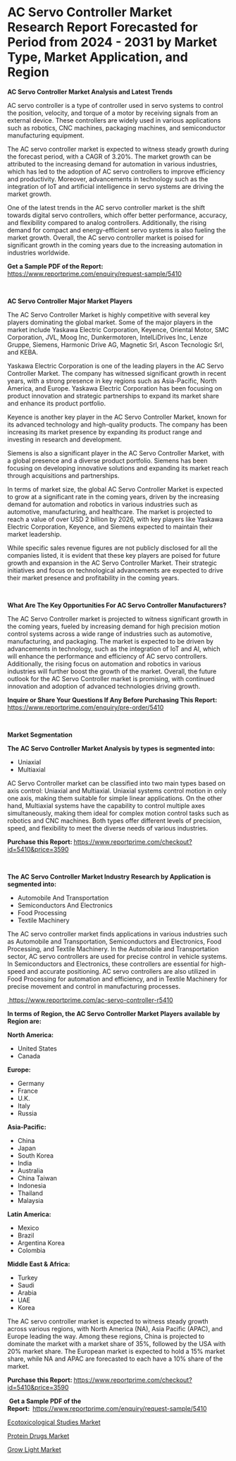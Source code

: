 <p><h1>AC Servo Controller Market Research Report Forecasted for Period from 2024 -  2031 by Market Type, Market Application, and Region</h1></p><p><strong>AC Servo Controller Market Analysis and Latest Trends</strong></p>
<p><p>AC servo controller is a type of controller used in servo systems to control the position, velocity, and torque of a motor by receiving signals from an external device. These controllers are widely used in various applications such as robotics, CNC machines, packaging machines, and semiconductor manufacturing equipment.</p><p>The AC servo controller market is expected to witness steady growth during the forecast period, with a CAGR of 3.20%. The market growth can be attributed to the increasing demand for automation in various industries, which has led to the adoption of AC servo controllers to improve efficiency and productivity. Moreover, advancements in technology such as the integration of IoT and artificial intelligence in servo systems are driving the market growth.</p><p>One of the latest trends in the AC servo controller market is the shift towards digital servo controllers, which offer better performance, accuracy, and flexibility compared to analog controllers. Additionally, the rising demand for compact and energy-efficient servo systems is also fueling the market growth. Overall, the AC servo controller market is poised for significant growth in the coming years due to the increasing automation in industries worldwide.</p></p>
<p><strong>Get a Sample PDF of the Report:&nbsp;</strong> <a href="https://www.reportprime.com/enquiry/request-sample/5410">https://www.reportprime.com/enquiry/request-sample/5410</a></p>
<p>&nbsp;</p>
<p><strong>AC Servo Controller Major Market Players</strong></p>
<p><p>The AC Servo Controller Market is highly competitive with several key players dominating the global market. Some of the major players in the market include Yaskawa Electric Corporation, Keyence, Oriental Motor, SMC Corporation, JVL, Moog Inc, Dunkermotoren, IntelLiDrives Inc, Lenze Gruppe, Siemens, Harmonic Drive AG, Magnetic Srl, Ascon Tecnologic Srl, and KEBA.</p><p>Yaskawa Electric Corporation is one of the leading players in the AC Servo Controller Market. The company has witnessed significant growth in recent years, with a strong presence in key regions such as Asia-Pacific, North America, and Europe. Yaskawa Electric Corporation has been focusing on product innovation and strategic partnerships to expand its market share and enhance its product portfolio.</p><p>Keyence is another key player in the AC Servo Controller Market, known for its advanced technology and high-quality products. The company has been increasing its market presence by expanding its product range and investing in research and development.</p><p>Siemens is also a significant player in the AC Servo Controller Market, with a global presence and a diverse product portfolio. Siemens has been focusing on developing innovative solutions and expanding its market reach through acquisitions and partnerships.</p><p>In terms of market size, the global AC Servo Controller Market is expected to grow at a significant rate in the coming years, driven by the increasing demand for automation and robotics in various industries such as automotive, manufacturing, and healthcare. The market is projected to reach a value of over USD 2 billion by 2026, with key players like Yaskawa Electric Corporation, Keyence, and Siemens expected to maintain their market leadership.</p><p>While specific sales revenue figures are not publicly disclosed for all the companies listed, it is evident that these key players are poised for future growth and expansion in the AC Servo Controller Market. Their strategic initiatives and focus on technological advancements are expected to drive their market presence and profitability in the coming years.</p></p>
<p>&nbsp;</p>
<p><strong>What Are The Key Opportunities For AC Servo Controller Manufacturers?</strong></p>
<p><p>The AC Servo Controller market is projected to witness significant growth in the coming years, fueled by increasing demand for high precision motion control systems across a wide range of industries such as automotive, manufacturing, and packaging. The market is expected to be driven by advancements in technology, such as the integration of IoT and AI, which will enhance the performance and efficiency of AC servo controllers. Additionally, the rising focus on automation and robotics in various industries will further boost the growth of the market. Overall, the future outlook for the AC Servo Controller market is promising, with continued innovation and adoption of advanced technologies driving growth.</p></p>
<p><strong>Inquire or Share Your Questions If Any Before Purchasing This Report:</strong> <a href="https://www.reportprime.com/enquiry/pre-order/5410">https://www.reportprime.com/enquiry/pre-order/5410</a></p>
<p>&nbsp;</p>
<p><strong>Market Segmentation</strong></p>
<p><strong>The AC Servo Controller Market Analysis by types is segmented into:</strong></p>
<p><ul><li>Uniaxial</li><li>Multiaxial</li></ul></p>
<p><p>AC Servo Controller market can be classified into two main types based on axis control: Uniaxial and Multiaxial. Uniaxial systems control motion in only one axis, making them suitable for simple linear applications. On the other hand, Multiaxial systems have the capability to control multiple axes simultaneously, making them ideal for complex motion control tasks such as robotics and CNC machines. Both types offer different levels of precision, speed, and flexibility to meet the diverse needs of various industries.</p></p>
<p><strong>Purchase this Report:&nbsp;</strong><a href="https://www.reportprime.com/checkout?id=5410&price=3590">https://www.reportprime.com/checkout?id=5410&price=3590</a></p>
<p>&nbsp;</p>
<p><strong>The AC Servo Controller Market Industry Research by Application is segmented into:</strong></p>
<p><ul><li>Automobile And Transportation</li><li>Semiconductors And Electronics</li><li>Food Processing</li><li>Textile Machinery</li></ul></p>
<p><p>The AC servo controller market finds applications in various industries such as Automobile and Transportation, Semiconductors and Electronics, Food Processing, and Textile Machinery. In the Automobile and Transportation sector, AC servo controllers are used for precise control in vehicle systems. In Semiconductors and Electronics, these controllers are essential for high-speed and accurate positioning. AC servo controllers are also utilized in Food Processing for automation and efficiency, and in Textile Machinery for precise movement and control in manufacturing processes.</p></p>
<p><a href="https://www.reportprime.com/ac-servo-controller-r5410">&nbsp;https://www.reportprime.com/ac-servo-controller-r5410</a></p>
<p><strong>In terms of Region, the AC Servo Controller Market Players available by Region are:</strong></p>
<p>
    <p> <strong> North America: </strong>
        <ul>
            <li>United States</li>
            <li>Canada</li>
        </ul>
        </p> 
    <p> <strong> Europe: </strong>
        <ul>
            <li>Germany</li>
            <li>France</li>
            <li>U.K.</li>
            <li>Italy</li>
            <li>Russia</li>
        </ul>
        </p> 
    <p> <strong> Asia-Pacific: </strong>
        <ul>
            <li>China</li>
            <li>Japan</li>
            <li>South Korea</li>
            <li>India</li>
            <li>Australia</li>
            <li>China Taiwan</li>
            <li>Indonesia</li>
            <li>Thailand</li>
            <li>Malaysia</li>
        </ul>
        </p> 
    <p> <strong> Latin America: </strong>
        <ul>
            <li>Mexico</li>
            <li>Brazil</li>
            <li>Argentina Korea</li>
            <li>Colombia</li>
        </ul>
        </p> 
    <p> <strong> Middle East & Africa: </strong>
        <ul>
            <li>Turkey</li>
            <li>Saudi</li>
            <li>Arabia</li>
            <li>UAE</li>
            <li>Korea</li>
        </ul>
    </p>
    </p>
<p><p>The AC servo controller market is expected to witness steady growth across various regions, with North America (NA), Asia Pacific (APAC), and Europe leading the way. Among these regions, China is projected to dominate the market with a market share of 35%, followed by the USA with 20% market share. The European market is expected to hold a 15% market share, while NA and APAC are forecasted to each have a 10% share of the market.</p></p>
<p><strong>Purchase this Report: </strong><a href="https://www.reportprime.com/checkout?id=5410&price=3590">https://www.reportprime.com/checkout?id=5410&price=3590</a></p>
<p>&nbsp;<strong>Get a Sample PDF of the Report:&nbsp;&nbsp;</strong><a href="https://www.reportprime.com/enquiry/request-sample/5410">https://www.reportprime.com/enquiry/request-sample/5410</a></p>
<p><strong></strong></p>
<p><p><a href="https://www.linkedin.com/pulse/ecotoxicological-studies-market-trends-forecast-competitive-owk3c">Ecotoxicological Studies Market</a></p><p><a href="https://www.linkedin.com/pulse/protein-drugs-market-size-cagr-trends-2024-2030-patina-consultancy-ireic">Protein Drugs Market</a></p><p><a href="https://www.linkedin.com/pulse/grow-light-market-size-examines-its-scope-primary-focus-growth-wmycc">Grow Light Market</a></p></p>